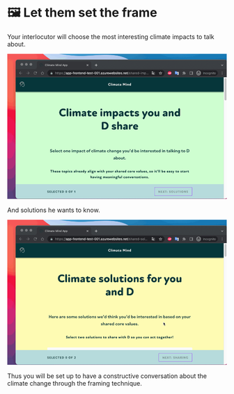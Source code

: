 # 🖼 Let them set the frame

Your interlocutor will choose the most interesting climate impacts to talk about. &#x20;

![](<../../../.gitbook/assets/climate-impacts (1).gif>)

And solutions he wants to know.&#x20;

![](<../../../.gitbook/assets/climate-solutions (1).gif>)

Thus you will be set up to have a constructive conversation about the climate change through the framing technique.&#x20;
